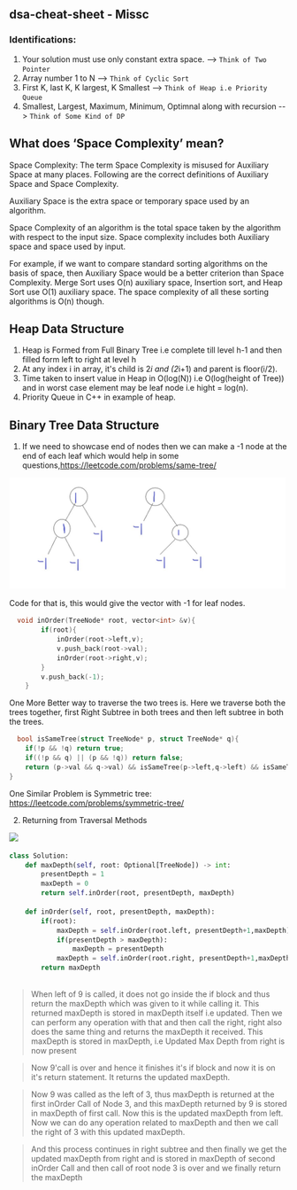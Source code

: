 ## dsa-cheat-sheet - Missc

### Identifications: 

1. Your solution must use only constant extra space. --> `Think of Two Pointer`
2. Array number 1 to N --> `Think of Cyclic Sort`
3. First K, last K, K largest, K Smallest --> `Think of Heap i.e Priority Queue`
4. Smallest, Largest, Maximum, Minimum, Optimnal along with recursion --> `Think of Some Kind of DP`

## What does ‘Space Complexity’ mean?
Space Complexity: 
The term Space Complexity is misused for Auxiliary Space at many places. Following are the correct definitions of Auxiliary Space and Space Complexity. 

Auxiliary Space is the extra space or temporary space used by an algorithm. 

Space Complexity of an algorithm is the total space taken by the algorithm with respect to the input size. Space complexity includes both Auxiliary space and space used by input. 

For example, if we want to compare standard sorting algorithms on the basis of space, then Auxiliary Space would be a better criterion than Space Complexity. Merge Sort uses O(n) auxiliary space, Insertion sort, and Heap Sort use O(1) auxiliary space. The space complexity of all these sorting algorithms is O(n) though. 

## **Heap Data Structure**
1. Heap is Formed from Full Binary Tree i.e complete till level h-1 and then filled form left to right at level h
2. At any index i in array, it's child is 2*i and (2*i+1) and parent is floor(i/2).
3. Time taken to insert value in Heap in O(log(N)) i.e O(log(height of Tree)) and in worst case element may be leaf node i.e hight = log(n).
4. Priority Queue in C++ in example of heap.

## **Binary Tree Data Structure**
1. If we need to showcase end of nodes then we can make a -1 node at the end of each leaf which would help in some questions,https://leetcode.com/problems/same-tree/
<img src = "Tree.jpg" width=500>

Code for that is, this would give the vector with -1 for leaf nodes.
```cpp
  void inOrder(TreeNode* root, vector<int> &v){
        if(root){
            inOrder(root->left,v);
            v.push_back(root->val);
            inOrder(root->right,v);
        }
        v.push_back(-1);
    }
```
One More Better way to traverse the two trees is.
Here we traverse both the trees together, first Right Subtree in both trees and then left subtree in both the trees.
```cpp
  bool isSameTree(struct TreeNode* p, struct TreeNode* q){
    if(!p && !q) return true;
    if((!p && q) || (p && !q)) return false;
    return (p->val && q->val) && isSameTree(p->left,q->left) && isSameTree(p->right,q->right); 
}

```
One Similar Problem is Symmetric tree: https://leetcode.com/problems/symmetric-tree/

2. Returning from Traversal Methods

 <img src="https://user-images.githubusercontent.com/63506466/146869295-f04597cf-214e-4349-b5f3-60ba09dac71d.png" width=500 >


```py
class Solution:
    def maxDepth(self, root: Optional[TreeNode]) -> int:
        presentDepth = 1
        maxDepth = 0
        return self.inOrder(root, presentDepth, maxDepth)
    
    def inOrder(self, root, presentDepth, maxDepth):
        if(root):
            maxDepth = self.inOrder(root.left, presentDepth+1,maxDepth)
            if(presentDepth > maxDepth):
                maxDepth = presentDepth
            maxDepth = self.inOrder(root.right, presentDepth+1,maxDepth)
        return maxDepth
        
```

> When left of 9 is called, it does not go inside the if block and thus return the maxDepth which was given to it while calling it. This returned maxDepth is stored in maxDepth itself i.e updated. Then we can perform any operation with that and then call the right, right also does the same thing and returns the maxDepth it received. This maxDepth is stored in maxDepth, i.e Updated Max Depth from right is now present

> Now 9'call is over and hence it finishes it's if block and now it is on it's return statement. It returns the updated maxDepth.

> Now 9 was called as the left of 3, thus maxDepth is returned at the first inOrder Call of Node 3, and this maxDepth returned by 9 is stored in maxDepth of first call. Now this is the updated maxDepth from left. Now we can do any operation related to maxDepth and then we call the right of 3 with this updated maxDepth. 

> And this process continues in right subtree and then finally we get the updated maxDepth from right and is stored in maxDepth of second inOrder Call and then call of root node 3 is over and we finally return the maxDepth



